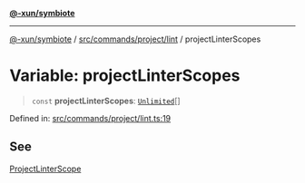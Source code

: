 [**@-xun/symbiote**](../../../../../README.md)

***

[@-xun/symbiote](../../../../../README.md) / [src/commands/project/lint](../README.md) / projectLinterScopes

# Variable: projectLinterScopes

> `const` **projectLinterScopes**: [`Unlimited`](../../../../configure/enumerations/UnlimitedGlobalScope.md#unlimited)[]

Defined in: [src/commands/project/lint.ts:19](https://github.com/Xunnamius/symbiote/blob/fda4254d9bfeb125461ee3377ddb123772e5d050/src/commands/project/lint.ts#L19)

## See

[ProjectLinterScope](../../../../configure/enumerations/UnlimitedGlobalScope.md)
